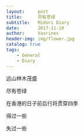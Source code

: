 ```yaml
---
layout:     post
title:      尽有苍绿
subtitle:   Midori Diary
date:       2017-11-19
author:     Vavrines
header-img: img/flower.jpg
catalog: true
tags:
    - General
    - Diary
--- 
```



远山林木茂盛

尽有苍绿

在香港的日子前后行将贯穿四季

得过一些

失过一些

